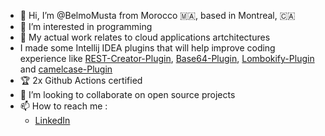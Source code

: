 - 👋 Hi, I’m @BelmoMusta from Morocco :morocco:, based in Montreal, 🇨🇦
- 👀 I’m interested in programming
- :construction: My actual work relates to cloud applications artchitectures 
- I made some Intellij IDEA plugins that will help improve coding experience like [REST-Creator-Plugin](https://github.com/BelmoMusta/Intellij-REST-Creator-Plugin), [Base64-Plugin](https://github.com/BelmoMusta/Intellij-Base64-Plugin), [Lombokify-Plugin](https://github.com/BelmoMusta/Intellij-Lombokify-Plugin) and [camelcase-Plugin](https://github.com/BelmoMusta/Intellij-camelcase-Plugin)
- :trophy: 2x Github Actions certified
- 💞️ I’m looking to collaborate on open source projects
- 📫 How to reach me :
  - [LinkedIn](https://www.linkedin.com/in/mustapha-belmokhtar/)

<!---
BelmoMusta/BelmoMusta is a ✨ special ✨ repository because its `README.md` (this file) appears on your GitHub profile.
You can click the Preview link to take a look at your changes.
--->
